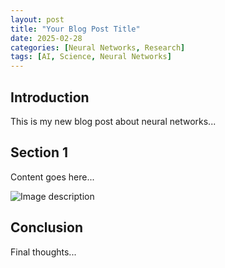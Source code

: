 ```yaml
---
layout: post
title: "Your Blog Post Title"
date: 2025-02-28
categories: [Neural Networks, Research]
tags: [AI, Science, Neural Networks]
---
```

## Introduction

This is my new blog post about neural networks...

## Section 1

Content goes here...

![Image description](/assets/images/your-image.jpg)

## Conclusion

Final thoughts...